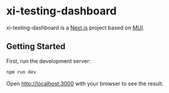 # xi-testing-dashboard

xi-testing-dashboard is a [Next.js](https://nextjs.org/) project based on [MUI](https://mui.com/).

## Getting Started

First, run the development server:

```bash
npm run dev
```

Open [http://localhost:3000](http://localhost:3000) with your browser to see the result.
